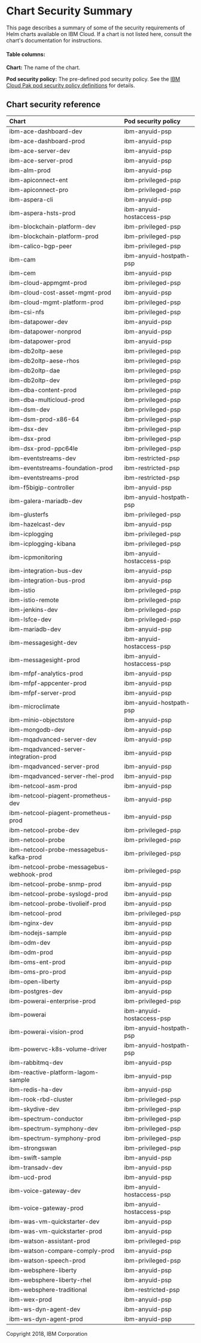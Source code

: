 

# Chart Security Summary
This page describes a summary of some of the security requirements of
Helm charts available on IBM Cloud.  If a chart is not listed here, consult
the chart's documentation for instructions.

#### Table columns:
**Chart:**  The name of the chart.

**Pod security policy:**  The pre-defined pod security policy.  See the  [IBM Cloud Pak pod security policy definitions](../spec/security/psp) for details.

## Chart security reference

| Chart | Pod security policy |
|:----------|:---------------|
| ibm-ace-dashboard-dev | ibm-anyuid-psp |
| ibm-ace-dashboard-prod | ibm-anyuid-psp |
| ibm-ace-server-dev | ibm-anyuid-psp |
| ibm-ace-server-prod | ibm-anyuid-psp |
| ibm-alm-prod | ibm-anyuid-psp |
| ibm-apiconnect-ent | ibm-privileged-psp |
| ibm-apiconnect-pro | ibm-privileged-psp |
| ibm-aspera-cli | ibm-anyuid-psp |
| ibm-aspera-hsts-prod | ibm-anyuid-hostaccess-psp |
| ibm-blockchain-platform-dev | ibm-privileged-psp |
| ibm-blockchain-platform-prod | ibm-privileged-psp |
| ibm-calico-bgp-peer | ibm-privileged-psp |
| ibm-cam | ibm-anyuid-hostpath-psp |
| ibm-cem | ibm-anyuid-psp |
| ibm-cloud-appmgmt-prod | ibm-privileged-psp |
| ibm-cloud-cost-asset-mgmt-prod | ibm-anyuid-psp |
| ibm-cloud-mgmt-platform-prod | ibm-privileged-psp |
| ibm-csi-nfs | ibm-privileged-psp |
| ibm-datapower-dev | ibm-anyuid-psp |
| ibm-datapower-nonprod | ibm-anyuid-psp |
| ibm-datapower-prod | ibm-anyuid-psp |
| ibm-db2oltp-aese | ibm-privileged-psp |
| ibm-db2oltp-aese-rhos | ibm-privileged-psp |
| ibm-db2oltp-dae | ibm-privileged-psp |
| ibm-db2oltp-dev | ibm-privileged-psp |
| ibm-dba-content-prod | ibm-privileged-psp |
| ibm-dba-multicloud-prod | ibm-privileged-psp |
| ibm-dsm-dev | ibm-privileged-psp |
| ibm-dsm-prod-x86-64 | ibm-privileged-psp |
| ibm-dsx-dev | ibm-privileged-psp |
| ibm-dsx-prod | ibm-privileged-psp |
| ibm-dsx-prod-ppc64le | ibm-privileged-psp |
| ibm-eventstreams-dev | ibm-restricted-psp |
| ibm-eventstreams-foundation-prod | ibm-restricted-psp |
| ibm-eventstreams-prod | ibm-restricted-psp |
| ibm-f5bigip-controller | ibm-anyuid-psp |
| ibm-galera-mariadb-dev | ibm-anyuid-hostpath-psp |
| ibm-glusterfs | ibm-privileged-psp |
| ibm-hazelcast-dev | ibm-anyuid-psp |
| ibm-icplogging | ibm-privileged-psp |
| ibm-icplogging-kibana | ibm-privileged-psp |
| ibm-icpmonitoring | ibm-anyuid-hostaccess-psp |
| ibm-integration-bus-dev | ibm-anyuid-psp |
| ibm-integration-bus-prod | ibm-anyuid-psp |
| ibm-istio | ibm-privileged-psp |
| ibm-istio-remote | ibm-privileged-psp |
| ibm-jenkins-dev | ibm-privileged-psp |
| ibm-lsfce-dev | ibm-privileged-psp |
| ibm-mariadb-dev | ibm-anyuid-psp |
| ibm-messagesight-dev | ibm-anyuid-hostaccess-psp |
| ibm-messagesight-prod | ibm-anyuid-hostaccess-psp |
| ibm-mfpf-analytics-prod | ibm-anyuid-psp |
| ibm-mfpf-appcenter-prod | ibm-anyuid-psp |
| ibm-mfpf-server-prod | ibm-anyuid-psp |
| ibm-microclimate | ibm-anyuid-hostpath-psp |
| ibm-minio-objectstore | ibm-anyuid-psp |
| ibm-mongodb-dev | ibm-anyuid-psp |
| ibm-mqadvanced-server-dev | ibm-anyuid-psp |
| ibm-mqadvanced-server-integration-prod | ibm-anyuid-psp |
| ibm-mqadvanced-server-prod | ibm-anyuid-psp |
| ibm-mqadvanced-server-rhel-prod | ibm-anyuid-psp |
| ibm-netcool-asm-prod | ibm-anyuid-psp |
| ibm-netcool-piagent-prometheus-dev | ibm-anyuid-psp |
| ibm-netcool-piagent-prometheus-prod | ibm-anyuid-psp |
| ibm-netcool-probe-dev | ibm-privileged-psp |
| ibm-netcool-probe | ibm-privileged-psp |
| ibm-netcool-probe-messagebus-kafka-prod  | ibm-privileged-psp |
| ibm-netcool-probe-messagebus-webhook-prod | ibm-privileged-psp |
| ibm-netcool-probe-snmp-prod | ibm-anyuid-psp |
| ibm-netcool-probe-syslogd-prod | ibm-anyuid-psp |
| ibm-netcool-probe-tivolieif-prod | ibm-anyuid-psp |
| ibm-netcool-prod | ibm-privileged-psp |
| ibm-nginx-dev | ibm-anyuid-psp |
| ibm-nodejs-sample | ibm-anyuid-psp |
| ibm-odm-dev | ibm-anyuid-psp |
| ibm-odm-prod | ibm-anyuid-psp |
| ibm-oms-ent-prod | ibm-anyuid-psp |
| ibm-oms-pro-prod | ibm-anyuid-psp |
| ibm-open-liberty | ibm-anyuid-psp |
| ibm-postgres-dev | ibm-anyuid-psp |
| ibm-powerai-enterprise-prod | ibm-privileged-psp |
| ibm-powerai | ibm-anyuid-hostaccess-psp |
| ibm-powerai-vision-prod | ibm-anyuid-hostpath-psp |
| ibm-powervc-k8s-volume-driver | ibm-anyuid-hostpath-psp |
| ibm-rabbitmq-dev | ibm-anyuid-psp |
| ibm-reactive-platform-lagom-sample | ibm-anyuid-psp |
| ibm-redis-ha-dev | ibm-anyuid-psp |
| ibm-rook-rbd-cluster | ibm-privileged-psp |
| ibm-skydive-dev | ibm-privileged-psp |
| ibm-spectrum-conductor | ibm-privileged-psp |
| ibm-spectrum-symphony-dev | ibm-privileged-psp |
| ibm-spectrum-symphony-prod | ibm-privileged-psp |
| ibm-strongswan | ibm-privileged-psp |
| ibm-swift-sample | ibm-anyuid-psp |
| ibm-transadv-dev | ibm-anyuid-psp |
| ibm-ucd-prod | ibm-anyuid-psp |
| ibm-voice-gateway-dev | ibm-anyuid-hostaccess-psp |
| ibm-voice-gateway-prod | ibm-anyuid-hostaccess-psp |
| ibm-was-vm-quickstarter-dev | ibm-anyuid-psp |
| ibm-was-vm-quickstarter-prod | ibm-anyuid-psp |
| ibm-watson-assistant-prod | ibm-privileged-psp |
| ibm-watson-compare-comply-prod | ibm-anyuid-psp |
| ibm-watson-speech-prod | ibm-privileged-psp |
| ibm-websphere-liberty | ibm-anyuid-psp |
| ibm-websphere-liberty-rhel | ibm-anyuid-psp |
| ibm-websphere-traditional | ibm-restricted-psp |
| ibm-wex-prod | ibm-anyuid-psp |
| ibm-ws-dyn-agent-dev | ibm-anyuid-psp |
| ibm-ws-dyn-agent-prod | ibm-anyuid-psp |
Copyright 2018, IBM Corporation 
